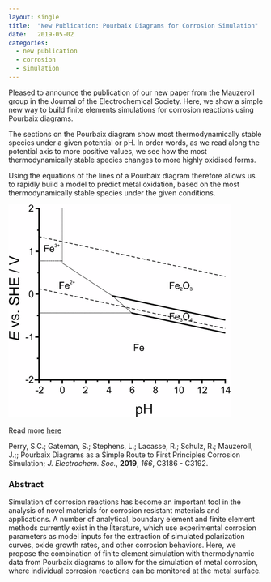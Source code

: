 ```yaml
---
layout: single
title:  "New Publication: Pourbaix Diagrams for Corrosion Simulation"
date:   2019-05-02
categories: 
  - new publication
  - corrosion
  - simulation
---
```


Pleased to announce the publication of our new paper  from the Mauzeroll group in the Journal of the Electrochemical Society. Here, we show a simple new way to build finite elements simulations for corrosion reactions using Pourbaix diagrams.

The sections on the Pourbaix diagram show most thermodynamically stable species under a given potential or pH. In order words, as we read along the potential axis to more positive values, we see how the most thermodynamically stable species changes to more highly oxidised forms. 

Using the equations of the lines of a Pourbaix diagram therefore allows us to rapidly build a model to predict metal oxidation, based on the most thermodynamically stable species under the given conditions.

![Perry et al. *J. Electrochem. Soc.*, **2019**, *166*, C3186 - C3192](/images_posts/2019-05-02/Pourbaix.png)

Read more [here](https://doi.org/10.1149/2.0111911jes)

Perry, S.C.; Gateman, S.; Stephens, L.; Lacasse, R.; Schulz, R.; Mauzeroll, J.;; Pourbaix Diagrams as a Simple Route to First Principles Corrosion Simulation; *J. Electrochem. Soc.*, **2019**, *166*, C3186 - C3192.

### Abstract

Simulation of corrosion reactions has become an important tool in the analysis of novel materials for corrosion resistant materials and applications. A number of analytical, boundary element and finite element methods currently exist in the literature, which use experimental corrosion parameters as model inputs for the extraction of simulated polarization curves, oxide growth rates, and other corrosion behaviors. Here, we propose the combination of finite element simulation with thermodynamic data from Pourbaix diagrams to allow for the simulation of metal corrosion, where individual corrosion reactions can be monitored at the metal surface.